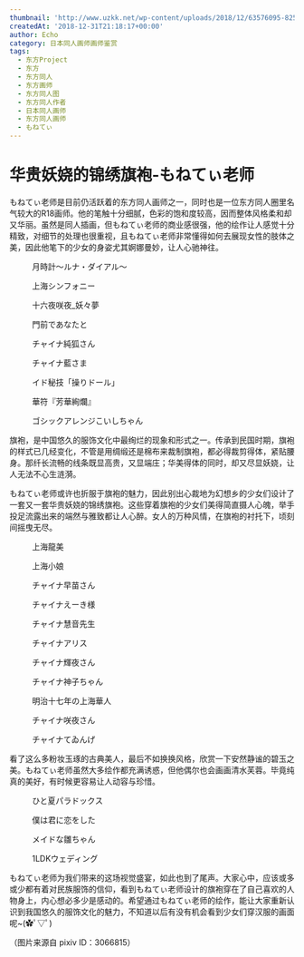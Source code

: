 ```yaml
---
thumbnail: 'http://www.uzkk.net/wp-content/uploads/2018/12/63576095-825x510.png'
createdAt: '2018-12-31T21:18:17+00:00'
author: Echo
category: 日本同人画师画师鉴赏
tags:
  - 东方Project
  - 东方
  - 东方同人
  - 东方画师
  - 东方同人图
  - 东方同人作者
  - 日本同人画师
  - 东方同人画师
  - もねてぃ
---
```


# 华贵妖娆的锦绣旗袍-もねてぃ老师

もねてぃ老师是目前仍活跃着的东方同人画师之一，同时也是一位东方同人圈里名气较大的R18画师。他的笔触十分细腻，色彩的饱和度较高，因而整体风格柔和却又华丽。虽然是同人插画，但もねてぃ老师的商业感很强，他的绘作让人感觉十分精致，对细节的处理也很重视，且もねてぃ老师非常懂得如何去展现女性的肢体之美，因此他笔下的少女的身姿尤其婀娜曼妙，让人心驰神往。

<figure>
  <img src="http://www.uzkk.net/wp-content/uploads/2018/12/56844886_p0.jpg" alt=""/>
  <figcaption>月時計～ルナ・ダイアル～</figcaption>
</figure>

<figure>
  <img src="http://www.uzkk.net/wp-content/uploads/2018/12/57683628_p0.jpg" alt=""/>
  <figcaption>上海シンフォニー</figcaption>
</figure>

<figure>
  <img src="http://www.uzkk.net/wp-content/uploads/2018/12/72199641_p0.jpg" alt=""/>
  <figcaption>十六夜咲夜_妖々夢</figcaption>
</figure>

<figure>
  <img src="http://www.uzkk.net/wp-content/uploads/2018/12/66382172_p0.jpg" alt=""/>
  <figcaption>門前であなたと</figcaption>
</figure>

<figure>
  <img src="http://www.uzkk.net/wp-content/uploads/2018/12/54113164_p0.jpg" alt=""/>
  <figcaption>チャイナ純狐さん</figcaption>
</figure>

<figure>
  <img src="http://www.uzkk.net/wp-content/uploads/2018/12/56487980_p0.jpg" alt=""/>
  <figcaption>チャイナ藍さま</figcaption>
</figure>

<figure>
  <img src="http://www.uzkk.net/wp-content/uploads/2018/12/62834884_p0.jpg" alt=""/>
  <figcaption>イド秘技「操りドール」</figcaption>
</figure>

<figure>
  <img src="http://www.uzkk.net/wp-content/uploads/2018/12/63004325_p0.jpg" alt=""/>
  <figcaption>華符『芳華絢爛』</figcaption>
</figure>

<figure>
  <img src="http://www.uzkk.net/wp-content/uploads/2018/12/71225052_p0.jpg" alt=""/>
  <figcaption>ゴシックアレンジこいしちゃん</figcaption>
</figure>

旗袍，是中国悠久的服饰文化中最绚烂的现象和形式之一。传承到民国时期，旗袍的样式已几经变化，不管是用绸缎还是棉布来裁制旗袍，都必得裁剪得体，紧贴腰身。那纤长流畅的线条既显高贵，又显端庄；华美得体的同时，却又尽显妖娆，让人无法不心生涟漪。

もねてぃ老师或许也折服于旗袍的魅力，因此别出心裁地为幻想乡的少女们设计了一套又一套华贵妖娆的锦绣旗袍。这些穿着旗袍的少女们美得简直摄人心魄，举手投足流露出来的端然与雅致都让人心醉。女人的万种风情，在旗袍的衬托下，顷刻间摇曳无尽。

<figure>
  <img src="http://www.uzkk.net/wp-content/uploads/2018/12/60314538_p0.jpg" alt=""/>
  <figcaption>上海龍美</figcaption>
</figure>

<figure>
  <img src="http://www.uzkk.net/wp-content/uploads/2018/12/61855006_p0.jpg" alt=""/>
  <figcaption>上海小娘</figcaption>
</figure>

<figure>
  <img src="http://www.uzkk.net/wp-content/uploads/2018/12/63576095_p0.jpg" alt=""/>
  <figcaption>チャイナ早苗さん</figcaption>
</figure>

<figure>
  <img src="http://www.uzkk.net/wp-content/uploads/2018/12/59554554_p0.jpg" alt=""/>
  <figcaption>チャイナえーき様</figcaption>
</figure>

<figure>
  <img src="http://www.uzkk.net/wp-content/uploads/2018/12/59192484_p0.jpg" alt=""/>
  <figcaption>チャイナ慧音先生</figcaption>
</figure>

<figure>
  <img src="http://www.uzkk.net/wp-content/uploads/2018/12/60263222_p0.jpg" alt=""/>
  <figcaption>チャイナアリス</figcaption>
</figure>

<figure>
  <img src="http://www.uzkk.net/wp-content/uploads/2018/12/51683638_p0.jpg" alt=""/>
  <figcaption>チャイナ輝夜さん</figcaption>
</figure>

<figure>
  <img src="http://www.uzkk.net/wp-content/uploads/2018/12/54226413_p0.jpg" alt=""/>
  <figcaption>チャイナ神子ちゃん</figcaption>
</figure>

<figure>
  <img src="http://www.uzkk.net/wp-content/uploads/2018/12/70798219_p0.jpg" alt=""/>
  <figcaption>明治十七年の上海華人</figcaption>
</figure>

<figure>
  <img src="http://www.uzkk.net/wp-content/uploads/2018/12/54130821_p0-1.jpg" alt=""/>
  <figcaption>チャイナ咲夜さん</figcaption>
</figure>

<figure>
  <img src="http://www.uzkk.net/wp-content/uploads/2018/12/61838951_p0.jpg" alt=""/>
  <figcaption>チャイナてゐんげ</figcaption>
</figure>

看了这么多粉妆玉琢的古典美人，最后不如换换风格，欣赏一下安然静谧的碧玉之美。もねてぃ老师虽然大多绘作都充满诱惑，但他偶尔也会画画清水芙蓉。毕竟纯真的美好，有时候更容易让人动容与珍惜。

<figure>
  <img src="http://www.uzkk.net/wp-content/uploads/2018/12/45347790_p0.jpg" alt=""/>
  <figcaption>ひと夏パラドックス</figcaption>
</figure>

<figure>
  <img src="http://www.uzkk.net/wp-content/uploads/2018/12/46368171_p0.jpg" alt=""/>
  <figcaption>僕は君に恋をした</figcaption>
</figure>

<figure>
  <img src="http://www.uzkk.net/wp-content/uploads/2018/12/67745046_p0.jpg" alt=""/>
  <figcaption>メイドな雛ちゃん</figcaption>
</figure>

<figure>
  <img src="http://www.uzkk.net/wp-content/uploads/2018/12/54053568_p0.jpg" alt=""/>
  <figcaption>1LDKウェディング</figcaption>
</figure>

もねてぃ老师为我们带来的这场视觉盛宴，如此也到了尾声。大家心中，应该或多或少都有着对民族服饰的信仰，看到もねてぃ老师设计的旗袍穿在了自己喜欢的人物身上，内心想必多少是感动的。希望通过もねてぃ老师的绘作，能让大家重新认识到我国悠久的服饰文化的魅力，不知道以后有没有机会看到少女们穿汉服的画面呢~(✿ﾟ▽ﾟ)

（图片来源自 pixiv ID：3066815）
